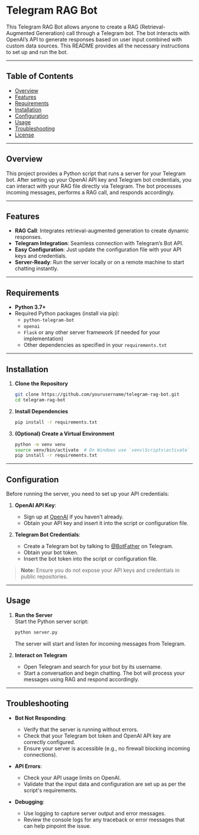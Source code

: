 # Telegram RAG Bot

This Telegram RAG Bot allows anyone to create a RAG (Retrieval-Augmented Generation) call through a Telegram bot. The bot interacts with OpenAI’s API to generate responses based on user input combined with custom data sources. This README provides all the necessary instructions to set up and run the bot.

---

## Table of Contents

- [Overview](#overview)
- [Features](#features)
- [Requirements](#requirements)
- [Installation](#installation)
- [Configuration](#configuration)
- [Usage](#usage)
- [Troubleshooting](#troubleshooting)
- [License](#license)

---

## Overview

This project provides a Python script that runs a server for your Telegram bot. After setting up your OpenAI API key and Telegram bot credentials, you can interact with your RAG file directly via Telegram. The bot processes incoming messages, performs a RAG call, and responds accordingly.

---

## Features

- **RAG Call**: Integrates retrieval-augmented generation to create dynamic responses.
- **Telegram Integration**: Seamless connection with Telegram’s Bot API.
- **Easy Configuration**: Just update the configuration file with your API keys and credentials.
- **Server-Ready**: Run the server locally or on a remote machine to start chatting instantly.

---

## Requirements

- **Python 3.7+**  
- Required Python packages (install via pip):
  - `python-telegram-bot`
  - `openai`
  - `Flask` or any other server framework (if needed for your implementation)
  - Other dependencies as specified in your `requirements.txt`

---

## Installation

1. **Clone the Repository**
   ```bash
   git clone https://github.com/yourusername/telegram-rag-bot.git
   cd telegram-rag-bot
   ```

2. **Install Dependencies**
   ```bash
   pip install -r requirements.txt
   ```

3. **(Optional) Create a Virtual Environment**
   ```bash
   python -m venv venv
   source venv/bin/activate  # On Windows use `venv\Scripts\activate`
   pip install -r requirements.txt
   ```

---

## Configuration

Before running the server, you need to set up your API credentials:

1. **OpenAI API Key**:  
   - Sign up at [OpenAI](https://openai.com/) if you haven't already.
   - Obtain your API key and insert it into the script or configuration file.

2. **Telegram Bot Credentials**:  
   - Create a Telegram bot by talking to [@BotFather](https://t.me/BotFather) on Telegram.
   - Obtain your bot token.
   - Insert the bot token into the script or configuration file.

> **Note:** Ensure you do not expose your API keys and credentials in public repositories.

---

## Usage

1. **Run the Server**  
   Start the Python server script:
   ```bash
   python server.py
   ```
   The server will start and listen for incoming messages from Telegram.

2. **Interact on Telegram**  
   - Open Telegram and search for your bot by its username.
   - Start a conversation and begin chatting. The bot will process your messages using RAG and respond accordingly.

---

## Troubleshooting

- **Bot Not Responding**:  
  - Verify that the server is running without errors.
  - Check that your Telegram bot token and OpenAI API key are correctly configured.
  - Ensure your server is accessible (e.g., no firewall blocking incoming connections).

- **API Errors**:  
  - Check your API usage limits on OpenAI.
  - Validate that the input data and configuration are set up as per the script's requirements.

- **Debugging**:  
  - Use logging to capture server output and error messages.
  - Review the console logs for any traceback or error messages that can help pinpoint the issue.

